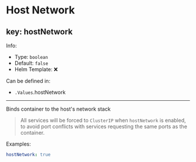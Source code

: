 # Host Network

## key: hostNetwork

Info:

- Type: `boolean`
- Default: `false`
- Helm Template: ❌

Can be defined in:

- `.Values`.hostNetwork

---

Binds container to the host's network stack

> All services will be forced to `ClusterIP` when `hostNetwork` is enabled,
> to avoid port conflicts with services requesting the same ports as the container.

Examples:

```yaml
hostNetwork: true
```
